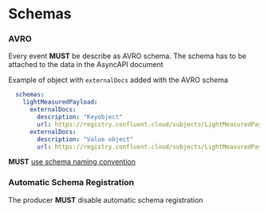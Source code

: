 # Schemas

### AVRO

Every event **MUST** be describe as AVRO schema. The schema has to be attached to the data in the AsyncAPI document

Example of object with `externalDocs` added with the AVRO schema

```yaml
  schemas:
    lightMeasuredPayload: 
      externalDocs:
        description: "Keyobject"
        url: https://registry.confluent.cloud/subjects/LightMeasuredPayload-key/versions/1.0.1     
      externalDocs:
        description: "Value object"
        url: https://registry.confluent.cloud/subjects/LightMeasuredPayload-value/versions/1.0.1
```

**MUST** [use schema naming convention](naming-conventions.md#subject-naming-strategies)

### Automatic Schema Registration

The producer **MUST** disable automatic schema registration

